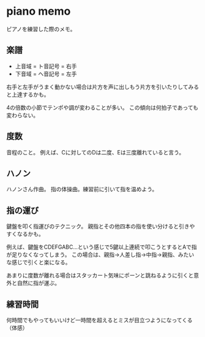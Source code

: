 piano memo
===

ピアノを練習した際のメモ。

## 楽譜

* 上音域 = ト音記号 = 右手
* 下音域 = ヘ音記号 = 左手

右手と左手がうまく動かない場合は片方を声に出しもう片方を引いたりしてみると上達するかも。

4の倍数の小節でテンポや調が変わることが多い。
この傾向は何拍子であっても変わらない。

## 度数

音程のこと。
例えば、Cに対してのDは二度、Eは三度離れていると言う。

## ハノン

ハノンさん作曲。
指の体操曲。練習前に引いて指を温めよう。


## 指の運び

鍵盤を叩く指運びのテクニック。
親指とその他四本の指を使い分けると引きやすくなるかも。

例えば、鍵盤をCDEFGABC...という感じで5鍵以上連続で叩こうとするとAで指が足りなくなってしまう。
この場合は、親指→人差し指→中指→親指、みたいな感じで引くと楽になる。

あまりに度数が離れる場合はスタッカート気味にポーンと跳ねるように引くと意外と自然に指が運ぶ。

## 練習時間

何時間でもやってもいいけど一時間を超えるとミスが目立つようになってくる（体感）
